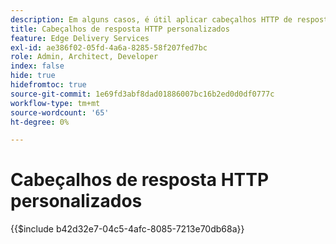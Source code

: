```yaml
---
description: Em alguns casos, é útil aplicar cabeçalhos HTTP de resposta personalizados a recursos, por exemplo, para permitir o CORS. Se quiser especificar cabeçalhos, crie uma Pasta de trabalho do Excel ou uma Pasta de trabalho do Google Sheets na pasta `/.helix` do seu site no Sharepoint ou no Google Drive chamada `headers.xlsx` no SharePoint ou `headers` no Google Drive.
title: Cabeçalhos de resposta HTTP personalizados
feature: Edge Delivery Services
exl-id: ae386f02-05fd-4a6a-8285-58f207fed7bc
role: Admin, Architect, Developer
index: false
hide: true
hidefromtoc: true
source-git-commit: 1e69fd3abf8dad01886007bc16b2ed0d0df0777c
workflow-type: tm+mt
source-wordcount: '65'
ht-degree: 0%

---
```


# Cabeçalhos de resposta HTTP personalizados

{{$include b42d32e7-04c5-4afc-8085-7213e70db68a}}
